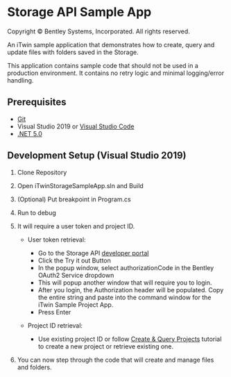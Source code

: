 # Storage API Sample App

Copyright © Bentley Systems, Incorporated. All rights reserved.

An iTwin sample application that demonstrates how to create, query and update files with folders saved in the Storage.

This application contains sample code that should not be used in a production environment. It contains no retry logic and minimal logging/error handling.

## Prerequisites

- [Git](https://git-scm.com/)
- Visual Studio 2019 or [Visual Studio Code](https://code.visualstudio.com/)
- [.NET 5.0](https://dotnet.microsoft.com/download/dotnet/5.0/)

## Development Setup (Visual Studio 2019)

1. Clone Repository

2. Open iTwinStorageSampleApp.sln and Build

3. (Optional) Put breakpoint in Program.cs

4. Run to debug

5. It will require a user token and project ID.

   - User token retrieval:
      - Go to the Storage API [developer portal](https://developer.bentley.com/apis/storage/operations/get-top-level-folders-and-files-by-project/)
      - Click the Try it out Button
      - In the popup window, select authorizationCode in the Bentley OAuth2 Service dropdown
      - This will popup another window that will require you to login.
      - After you login, the Authorization header will be populated. Copy the entire string and paste into the command window for the iTwin Sample Project App.
      - Press Enter

   - Project ID retrieval:
      - Use existing project ID or follow [Create & Query Projects](https://developer.bentley.com/tutorials/create-and-query-projects-guide/) tutorial to create a new project or retrieve existing one.

6. You can now step through the code that will create and manage files and folders.
